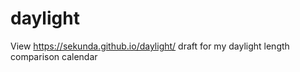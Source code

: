 # daylight

View https://sekunda.github.io/daylight/
draft for my daylight length comparison calendar